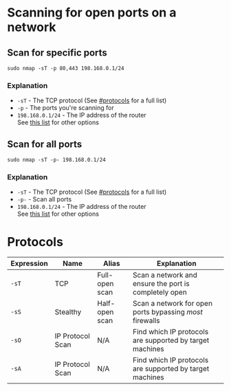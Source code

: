 # Scanning for open ports on a network

## Scan for specific ports
```
sudo nmap -sT -p 80,443 198.168.0.1/24
```
### Explanation
* `-sT` - The TCP protocol (See [#protocols](#protocols) for a full list)
* `-p` - The ports you're scanning for
* `198.168.0.1/24` - The IP address of the router<br />
See [this list](#options) for other options

## Scan for all ports
```
sudo nmap -sT -p- 198.168.0.1/24
```
### Explanation
* `-sT` - The TCP protocol (See [#protocols](#protocols) for a full list)
* `-p-` - Scan all ports
* `198.168.0.1/24` - The IP address of the router<br />
See [this list](#options) for other options


# Protocols
Expression | Name      | Alias          | Explanation
---------- | --------- | -------------- | ---------
`-sT`      | TCP       | Full-open scan | Scan a network and ensure the port is completely open
`-sS`      | Stealthy  | Half-open scan | Scan a network for open ports bypassing *most* firewalls
`-sO`      | IP Protocol Scan | N/A     | Find which IP protocols are supported by target machines
`-sA`      | IP Protocol Scan | N/A     | Find which IP protocols are supported by target machines
